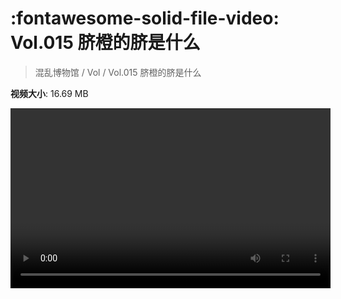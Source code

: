 # :fontawesome-solid-file-video: Vol.015 脐橙的脐是什么

> 混乱博物馆 / Vol / Vol.015 脐橙的脐是什么

**视频大小**: 16.69 MB

<video id="V-81493873b85a979024aa1ba6e60930eb" width="512" height="288" preload="none" playsinline webkit-playsinline></video>